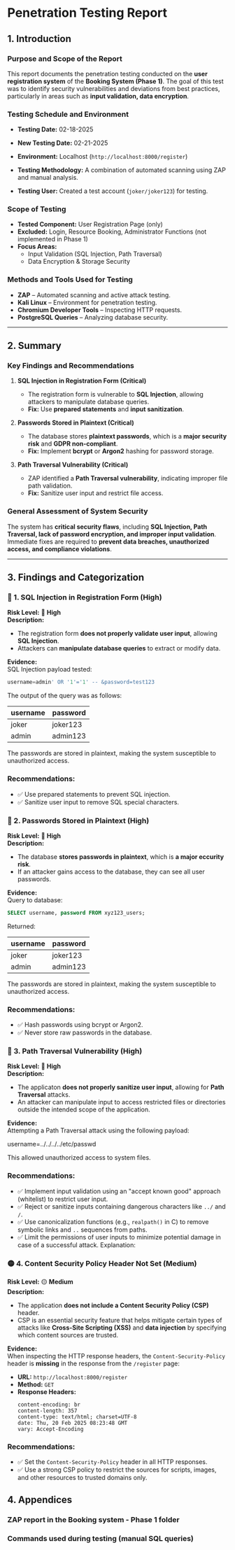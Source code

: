 # **Penetration Testing Report**

## **1. Introduction**

### **Purpose and Scope of the Report**
This report documents the penetration testing conducted on the **user registration system** of the **Booking System (Phase 1)**. The goal of this test was to identify security vulnerabilities and deviations from best practices, particularly in areas such as **input validation, data encryption**.

### **Testing Schedule and Environment**
- **Testing Date:** 02-18-2025
- **New Testing Date:** 02-21-2025

- **Environment:** Localhost (`http://localhost:8000/register`)
- **Testing Methodology:** A combination of automated scanning using ZAP and manual analysis.
- **Testing User:** Created a test account (`joker/joker123`) for testing.

### **Scope of Testing**
- **Tested Component:** User Registration Page (only)
- **Excluded:** Login, Resource Booking, Administrator Functions (not implemented in Phase 1)
- **Focus Areas:**
  - Input Validation (SQL Injection, Path Traversal)
  - Data Encryption & Storage Security

### **Methods and Tools Used for Testing**
- **ZAP** – Automated scanning and active attack testing.
- **Kali Linux** – Environment for penetration testing.
- **Chromium Developer Tools** – Inspecting HTTP requests.
- **PostgreSQL Queries** – Analyzing database security.

---

## **2. Summary**

### **Key Findings and Recommendations**
1. **SQL Injection in Registration Form (Critical)**  
   - The registration form is vulnerable to **SQL Injection**, allowing attackers to manipulate database queries.  
   - **Fix:** Use **prepared statements** and **input sanitization**.

2. **Passwords Stored in Plaintext (Critical)**  
   - The database stores **plaintext passwords**, which is a **major security risk** and **GDPR non-compliant**.  
   - **Fix:** Implement **bcrypt** or **Argon2** hashing for password storage.

3. **Path Traversal Vulnerability (Critical)**  
   - ZAP identified a **Path Traversal vulnerability**, indicating improper file path validation.  
   - **Fix:** Sanitize user input and restrict file access.

### **General Assessment of System Security**
The system has **critical security flaws**, including **SQL Injection, Path Traversal, lack of password encryption, and improper input validation**. Immediate fixes are required to **prevent data breaches, unauthorized access, and compliance violations**.

---

## **3. Findings and Categorization**

### **🔴 1. SQL Injection in Registration Form (High)**
**Risk Level:** 🔴 **High**  
**Description:**  
- The registration form **does not properly validate user input**, allowing **SQL Injection**.
- Attackers can **manipulate database queries** to extract or modify data.

**Evidence:**  
SQL Injection payload tested:  
```sql
username=admin' OR '1'='1' -- &password=test123
```

The output of the query was as follows:

| username | password  |
|----------|-----------|
| joker    | joker123  |
| admin    | admin123  |

The passwords are stored in plaintext, making the system susceptible to unauthorized access.

### Recommendations:
- ✅ Use prepared statements to prevent SQL injection.
- ✅ Sanitize user input to remove SQL special characters.

### **🔴 2. Passwords Stored in Plaintext (High)**
**Risk Level:** 🔴 **High**  
**Description:**  
- The database **stores passwords in plaintext**, which is **a major eccurity risk**.
- If an attacker gains access to the database, they can see all user passwords.

**Evidence:**  
Query to database:  
```sql
SELECT username, password FROM xyz123_users;
```

Returned:

| username | password  |
|----------|-----------|
| joker    | joker123  |
| admin    | admin123  |

The passwords are stored in plaintext, making the system susceptible to unauthorized access.

### Recommendations:
- ✅ Hash passwords using bcrypt or Argon2.
- ✅ Never store raw passwords in the database.

### **🔴 3. Path Traversal Vulnerability (High)**
**Risk Level:** 🔴 **High**  
**Description:**  
- The applicaton **does not properly sanitize user input**, allowing for **Path Traversal** attacks.
- An attacker can manipulate input to access restricted files or directories outside the intended scope of the application.


**Evidence:**  
Attempting a Path Traversal attack using the following payload:

username=../../../../etc/passwd


This allowed unauthorized access to system files.

### Recommendations:
- ✅ Implement input validation using an "accept known good" approach (whitelist) to restrict user input.
- ✅ Reject or sanitize inputs containing dangerous characters like `../` and `/`.
- ✅ Use canonicalization functions (e.g., `realpath()` in C) to remove symbolic links and `..` sequences from paths.
- ✅ Limit the permissions of user inputs to minimize potential damage in case of a successful attack.
Explanation:

### **🟡 4. Content Security Policy Header Not Set (Medium)**  
**Risk Level:** 🟡 **Medium**  
**Description:**  
- The application **does not include a Content Security Policy (CSP)** header.
- CSP is an essential security feature that helps mitigate certain types of attacks like **Cross-Site Scripting (XSS)** and **data injection** by specifying which content sources are trusted.

**Evidence:**  
When inspecting the HTTP response headers, the `Content-Security-Policy` header is **missing** in the response from the `/register` page:
- **URL:** `http://localhost:8000/register`
- **Method:** `GET`
- **Response Headers:**  
    ```
    content-encoding: br
    content-length: 357
    content-type: text/html; charset=UTF-8
    date: Thu, 20 Feb 2025 08:23:48 GMT
    vary: Accept-Encoding
    ```

### **Recommendations:**
- ✅ Set the `Content-Security-Policy` header in all HTTP responses.
- ✅ Use a strong CSP policy to restrict the sources for scripts, images, and other resources to trusted domains only.


## **4. Appendices**

### **ZAP report in the Booking system - Phase 1 folder**

### **Commands used during testing (manual SQL queries)**
